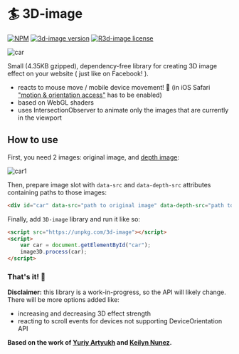 # 🏄 3D-image 
<p>
  <a href="https://www.npmjs.com/package/3d-image"><img src="https://flat.badgen.net/npm/dt/3d-image" alt="NPM"></a>
  <a href="https://www.npmjs.com/package/3d-image"><img src="https://flat.badgen.net/npm/v/3d-image" alt="3d-image version"></a>
  <a href="https://www.npmjs.com/package/3d-image"><img src="https://flat.badgen.net/npm/license/3d-image" alt="R3d-image license"></a>
  
</p>

![car](https://user-images.githubusercontent.com/28541613/61730278-57f78c80-ad79-11e9-826e-71198a75025c.gif)



<p>Small (4.35KB gzipped), dependency-free library for creating 3D image effect on your website ( just like on Facebook! ).</p>

* reacts to mouse move / mobile device movement! 🤳 (in iOS Safari ["motion & orientation access"](https://www.youtube.com/watch?time_continue=30&v=ulsqCFMCajY) has to be enabled)
* based on WebGL shaders
* uses IntersectionObserver to animate only the images that are currently in the viewport

## How to use 
First, you need 2 images: original image, and [depth image](https://www.youtube.com/watch?v=eeU5mUASnVI):

![car1](https://user-images.githubusercontent.com/28541613/61730337-73fb2e00-ad79-11e9-8242-fdd093e39f28.jpg)


Then, prepare image slot with `data-src` and `data-depth-src` attributes containing paths to those images:

```html
<div id="car" data-src="path to original image" data-depth-src="path to depth image"></div>
```

Finally, add `3D-image` library and run it like so:
```html
<script src="https://unpkg.com/3d-image"></script>
<script>
    var car = document.getElementById("car");
    image3D.process(car);
</script>

```
### That's it! 🥤


**Disclaimer:** this library is a work-in-progress, so the API will likely change. There will be more options added like:
* increasing and decreasing 3D effect strength
* reacting to scroll events for devices not supporting DeviceOrientation API

**Based on the work of [Yuriy Artyukh](https://tympanus.net/codrops/2019/02/20/how-to-create-a-fake-3d-image-effect-with-webgl/) and [Keilyn Nunez](https://codepen.io/keilyn3d/full/KLVxZM).**
